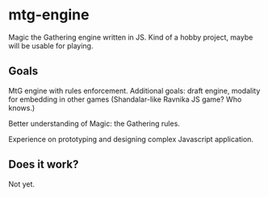 mtg-engine
==========

Magic the Gathering engine written in JS. Kind of a hobby project, maybe will be usable for playing.

## Goals

MtG engine with rules enforcement. Additional goals: draft engine, modality for embedding in other games (Shandalar-like Ravnika JS game? Who knows.)

Better understanding of Magic: the Gathering rules.

Experience on prototyping and designing complex Javascript application.

## Does it work?

Not yet.
